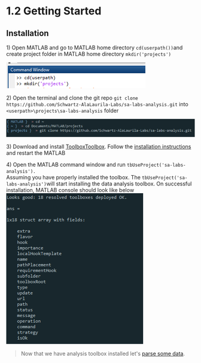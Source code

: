 # 1.2 Getting Started

## Installation

1\) Open MATLAB and go to MATLAB home directory  `cd(userpath())`and create project folder in MATLAB home directory `mkdir('projects')`

![](/assets/installation_1.png)

2\) Open the terminal and clone the git repo `git clone https://github.com/Schwartz-AlaLaurila-Labs/sa-labs-analysis.git` into `<userpath>\projects\sa-labs-analysis` folder

![](/assets/installation_2.png)

3\) Download and install [ToolboxToolbox](https://github.com/ToolboxHub/ToolboxToolbox). Follow the [installation instructions](https://github.com/ToolboxHub/ToolboxToolbox#installation) and restart the MATLAB

4\) Open the MATLAB command window and run `tbUseProject('sa-labs-analysis').`  
Assuming you have properly installed the toolbox. The `tbUseProject('sa-labs-analysis')`will start installing the data analysis toolbox. On successful installation, MATLAB console should look like below  
![](/assets/sa_labs_installation_status.png)

> Now that we have analysis toolbox installed let's [parse some data](/parsing-your-data.md).



